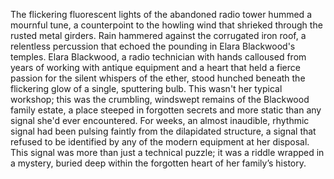 The flickering fluorescent lights of the abandoned radio tower hummed a mournful tune, a counterpoint to the howling wind that shrieked through the rusted metal girders.  Rain hammered against the corrugated iron roof, a relentless percussion that echoed the pounding in Elara Blackwood's temples.  Elara Blackwood, a radio technician with hands calloused from years of working with antique equipment and a heart that held a fierce passion for the silent whispers of the ether, stood hunched beneath the flickering glow of a single, sputtering bulb.  This wasn't her typical workshop; this was the crumbling, windswept remains of the Blackwood family estate, a place steeped in forgotten secrets and more static than any signal she'd ever encountered.  For weeks, an almost inaudible, rhythmic signal had been pulsing faintly from the dilapidated structure, a signal that refused to be identified by any of the modern equipment at her disposal.   This signal was more than just a technical puzzle; it was a riddle wrapped in a mystery, buried deep within the forgotten heart of her family’s history.
